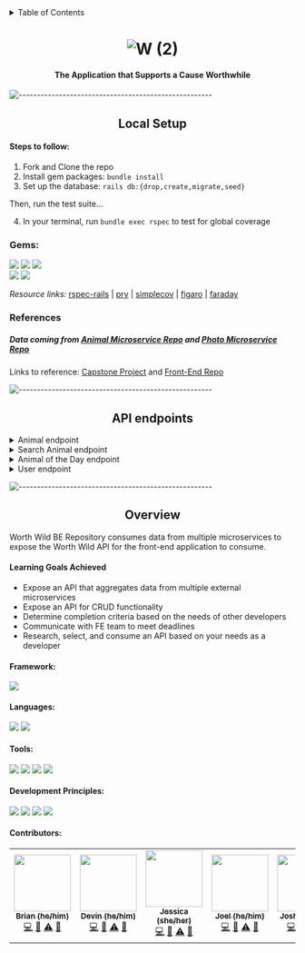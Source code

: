 <details close="close">
  <summary>Table of Contents</summary>
  <ol>
    <li>
      <a href="#local-setup">Getting Started</a>
      <ul>
        <li><a href="#local-setup">Set Up</a></li>
        <li><a href="#gems">Gems</a></li>
        <li><a href="#references">References</a></li>
      </ul>
    </li>
     <li>
      <a href="#api-endpoints">API endpoints</a>
    </li>
    <li>
      <a href="#overview">Overview</a>
      <details>
        <summary>details</summary>
        <ul>
          <li><a href="#learning-goals-achieved">Learning Goals Achieved</a></li>
          <li><a href="#framework">Framework</a></li>
          <li><a href="#tools">Tools</a></li>
          <li><a href="#development-principles">Development Principles</a></li>
          <li><a href="#contributors">Contributors</a></li>
        </ul>
      </details>
    </li>
  </ol>
</details>

# <div align="center">![W (2)](https://user-images.githubusercontent.com/87088092/160305910-862472ba-9574-420f-aa8b-d2e99e6c37ff.png)
</div>


#### <div align="center">The Application that Supports a Cause Worthwhile</div>


![-----------------------------------------------------](https://raw.githubusercontent.com/andreasbm/readme/master/assets/lines/rainbow.png)


## <div align="center">Local Setup</div>

#### Steps to follow: 

1. Fork and Clone the repo
2. Install gem packages: `bundle install`
3. Set up the database: `rails db:{drop,create,migrate,seed}`

Then, run the test suite...

4. In your terminal, run `bundle exec rspec` to test for global coverage


### Gems:

<p>
  <img src="https://img.shields.io/badge/rspec--rails-b81818.svg?&style=flaste&logo=rubygems&logoColor=white" />
  <img src="https://img.shields.io/badge/pry-b81818.svg?&style=flaste&logo=rubygems&logoColor=white" />   
  <img src="https://img.shields.io/badge/simplecov-b81818.svg?&style=flaste&logo=rubygems&logoColor=white" />  
  </br>
  <img src="https://img.shields.io/badge/figaro-b81818.svg?&style=flaste&logo=rubygems&logoColor=white" />  
  <img src="https://img.shields.io/badge/faraday-b81818.svg?&style=flaste&logo=rubygems&logoColor=white" />
</p>

*Resource links:*
[rspec-rails](https://github.com/rspec/rspec-rails) | [pry](https://github.com/pry/pry) | [simplecov](https://github.com/simplecov-ruby/simplecov) | [figaro](https://medium.com/@MinimalGhost/the-figaro-gem-an-easier-way-to-securely-configure-rails-applications-c6f963b7e993) | [faraday](https://github.com/lostisland/faraday)

### References

#####  Data coming from [Animal Microservice Repo](https://github.com/Worth-Wild/worth_wild_animal_api) and [Photo Microservice Repo](https://github.com/Worth-Wild/worth_wild_photo_api)
Links to reference: [Capstone Project](https://mod4.turing.edu/projects/capstone/) and [Front-End Repo](https://github.com/Worth-Wild/worth_wild_fe)



![-----------------------------------------------------](https://raw.githubusercontent.com/andreasbm/readme/master/assets/lines/rainbow.png)


## <div align="center">API endpoints</div>

<details close="close">
  <summary>Animal endpoint</summary>
  
  ```
  https://secure-island-06435.herokuapp.com/api/v1/animal?common_name=Cheat Mountain Salamander&element_code=AAAAD12120
  ```
  
  ```
  {
    "id": 1,
    "search_animal_id": null,
    "common_name": "Cheat Mountain Salamander",
    "scientific_name": "Plethodon nettingi",
    "kingdom": "Animalia",
    "phylum": "Craniata",
    "taxclass": "Amphibia",
    "taxorder": "Caudata",
    "family": "Plethodontidae",
    "genus": "Plethodon",
    "biome": null,
    "states": "[\"West Virginia\"]",
    "habitats": null,
    "habitat_comments": "Primarily in red spruce-yellow birch or spruce-dominated forests; occasionally collected in mixed deciduous hardwoods (Brooks 1945, 1948; Clovis 1979; Green and Pauley 1987). Bryophytes and downed logs are usually common. Occurs under rocks and in or under logs during day; sometimes among wet leaves. Active on forest floor at night; may climb lower portions of tree trunks (Brooks 1945, 1948; Green and Pauley 1987). Eggs have been found in and under rotting logs, and under rocks (Brooks 1948, Green and Pauley 1987).",
    "threat_impact_comments": "Populations have been fragmented by habitat modifications such as timbering, burning, mining, recreational development, and road construction. Scientists have speculated that habitat alterations may favor the encroachment of mountain dusky and redback salamanders, which may subsequently out-compete the Cheat Mountain salamander for food and microhabitat. With continued discretion in the management of high-elevation spruce and associated hardwood forests, the future of the Cheat Mountain salamander looks sound. However, long-term habitat changes resulting from acid precipitation and climate change may alter this outlook (West Virginia Division of Natural Resources web site 1998, U.S. Fish and Wildlife Service 2017).",
    "short_term_trend": "Two studies (reviewed by U.S. Fish and Wildlife Service 2017) across 32 and 35 years indicate that many populations of this species have declined since the 1970's, extending well into the 2000's. Principal factors include interspecific competition and the destruction, modification, and fragmentation of habitats.",
    "pop_size": "2500 - 100,000 individuals",
    "image": "https://tse1.mm.bing.net/th?id=OIP.kwFkPEcYFHD6wgkjUgN-qQHaE8&pid=Api",
    "created_at": "2022-04-06T23:53:58.043Z",
    "updated_at": "2022-04-06T23:53:58.043Z",
    "host_url": "https://www.amphibianfact.com/cheat-mountain-salamander.asp"
}
  ```
  
</details>

<details close="close">
  <summary>Search Animal endpoint</summary>
  
  ```
  https://secure-island-06435.herokuapp.com/api/v1/search_animal?search=Alabama Sturgeon
  ```
  ```
  {
    "data": [
        {
            "id": 176,
            "type": "search_animal",
            "attributes": {
                "common_name": "Alabama Sturgeon",
                "element_code": "AFCAA02030",
                "scientific_name": "Scaphirhynchus suttkusi"
            }
        }
    ]
}
  ```
  
</details>

<details close="close">
  <summary>Animal of the Day endpoint</summary>
  
  ```
  https://secure-island-06435.herokuapp.com/api/v1/animal_of_the_day
  ```
  
  ```
  {
    "data": {
        "type": "animal_of_the_day",
        "attributes": {
            "common_name": "a mayfly",
            "scientific_name": "Ameletus imbellis",
            "element_code": "IIEPH15160",
            "imageUrl": "https://tse4.mm.bing.net/th?id=OIP.nPTG5MB6C6viUFIoaQpXYwHaFj&pid=Api"
        }
    }
}
  ```
  
</details>

<details close="close">
  <summary>User endpoint</summary>
  
  POST
  
  ```
  https://secure-island-06435.herokuapp.com/api/v1/users
  ```
  
  Body
  ```
  {
    "username": "test",
    "email": "test@test.com",
    "first_name": "test",
    "last_name": "test"
}
  ```
  
  Output
  
  ```
  {
    "data": {
        "id": "11",
        "type": "user",
        "attributes": {
            "first_name": "test",
            "last_name": "test",
            "username": "test",
            "email": "test@test.com",
            "animals": []
        }
    }
}
  ```
  
  GET
  
  ```
  https://secure-island-06435.herokuapp.com/api/v1/dashboard
  ```
  
  Body
  
  ```
  {
    "username": "test"
  }
  ```
  
  Output
  
  ```
  {
    "data": {
        "id": "11",
        "type": "user",
        "attributes": {
            "first_name": "test",
            "last_name": "test",
            "username": "test",
            "email": "test@test.com",
            "animals": []
        }
    }
}
  ```
  
</details>


![-----------------------------------------------------](https://raw.githubusercontent.com/andreasbm/readme/master/assets/lines/rainbow.png)


## <div align="center">Overview</div>

Worth Wild BE Repository consumes data from multiple microservices to expose the Worth Wild API for the front-end application to consume.


####  Learning Goals Achieved

* Expose an API that aggregates data from multiple external microservices
* Expose an API for CRUD functionality
* Determine completion criteria based on the needs of other developers
* Communicate with FE team to meet deadlines
* Research, select, and consume an API based on your needs as a developer


#### Framework:
<p>
  <img src="https://img.shields.io/badge/Ruby%20On%20Rails-b81818.svg?&style=flat&logo=rubyonrails&logoColor=white" />
</p>

#### Languages:
<p>
  <img src="https://img.shields.io/badge/Ruby-CC0000.svg?&style=flaste&logo=ruby&logoColor=white" />
  <img src="https://img.shields.io/badge/ActiveRecord-CC0000.svg?&style=flaste&logo=rubyonrails&logoColor=white" />
</p>

#### Tools:
<p>
  <img src="https://img.shields.io/badge/Atom-66595C.svg?&style=flaste&logo=atom&logoColor=white" />  
  <img src="https://img.shields.io/badge/Git-F05032.svg?&style=flaste&logo=git&logoColor=white" />
  <img src="https://img.shields.io/badge/GitHub-181717.svg?&style=flaste&logo=github&logoColor=white" />
  <img src="https://img.shields.io/badge/Postman-FF6E4F.svg?&style=flat&logo=postman&logoColor=white" />
</p>

#### Development Principles:
<p>
  <img src="https://img.shields.io/badge/OOP-b81818.svg?&style=flaste&logo=OOP&logoColor=white" />
  <img src="https://img.shields.io/badge/TDD-b87818.svg?&style=flaste&logo=TDD&logoColor=white" />
  <img src="https://img.shields.io/badge/MVC-b8b018.svg?&style=flaste&logo=MVC&logoColor=white" />
  <img src="https://img.shields.io/badge/REST-33b818.svg?&style=flaste&logo=REST&logoColor=white" />  
</p>

#### Contributors:

<!-- ALL-CONTRIBUTORS-LIST:START - Do not remove or modify this section -->
<!-- prettier-ignore-start -->
<!-- markdownlint-disable -->
<table>
  <tr>
<!--      <!-- Brian -->
 <td align="center"><a href="https://github.com/bpeterson2579"><img src="https://avatars.githubusercontent.com/u/83668309?v=4" width="100px;" alt=""/><br /><sub><b>Brian (he/him)</b></sub></a><br /><a href="https://github.com/Worth-Wild/worth_wild_be/commits?author=bpeterson2579" title="Code">💻</a> <a href="#ideas-bpeterson2579" title="Ideas, Planning, & Feedback">🤔</a> <a href="https://github.com/Worth-Wild/worth_wild_be/commits?author=bpeterson2579" title="Tests">⚠️</a> <a href="https://github.com/Worth-Wild/worth_wild_be/pulls?q=is%3Apr+reviewed-by%3Ajbpeterson2579" title="Reviewed Pull Requests">👀</a></td>
     <!-- Devin -->
  <td align="center"><a href="https://github.com/devin-p-lay"><img src="https://avatars.githubusercontent.com/u/87088092?v=4" width="100px;" alt=""/><br /><sub><b>Devin (he/him)</b></sub></a><br /><a href="https://github.com/Worth-Wild/worth_wild_be/commits?author=devin-p-lay" title="Code">💻</a> <a href="#ideas-devin-p-lay" title="Ideas, Planning, & Feedback">🤔</a> <a href="https://github.com/Worth-Wild/worth_wild_be/commits?author=devin-p-lay" title="Tests">⚠️</a> <a href="https://github.com/Worth-Wild/worth_wild_be/pulls?q=is%3Apr+reviewed-by%3Ajdevin-p-lay" title="Reviewed Pull Requests">👀</a></td>
    <!-- Jessica -->
 <td align="center"><a href="https://github.com/Jorgan612"><img src="https://user-images.githubusercontent.com/87088092/160305666-d398c367-fbad-4e03-9a43-51813f7960ce.png" width="100px;" alt=""/><br /><sub><b>Jessica (she/her)</b></sub></a><br /><a href="https://github.com/Worth-Wild/worth_wild_be/commits?author=Jorgan612" title="Code">💻</a> <a href="#ideas-Jorgan612" title="Ideas, Planning, & Feedback">🤔</a> <a href="https://github.com/Worth-Wild/worth_wild_be/commits?author=Jorgan612" title="Tests">⚠️</a> <a href="https://github.com/Worth-Wild/worth_wild_be/pulls?q=is%3Apr+reviewed-by%3AjJorgan612" title="Reviewed Pull Requests">👀</a></td>
    <!-- Joel -->
    <td align="center"><a href="https://github.com/joel-grant"><img src="https://user-images.githubusercontent.com/87088092/160305603-470088bb-0c16-4a04-8e4b-b73adc74cfbb.png" width="100px;" alt=""/><br /><sub><b>Joel (he/him)</b></sub></a><br /><a href="https://github.com/Worth-Wild/worth_wild_be/commits?author=joel-grant" title="Code">💻</a> <a href="#ideas-joel-grant" title="Ideas, Planning, & Feedback">🤔</a> <a href="https://github.com/Worth-Wild/worth_wild_be/commits?author=joel-grant" title="Tests">⚠️</a> <a href="https://github.com/Worth-Wild/worth_wild_be/pulls?q=is%3Apr+reviewed-by%3Ajoel-grant" title="Reviewed Pull Requests">👀</a></td>
    <!-- Josh -->
     <td align="center"><a href="https://github.com/jaw772"><img src="https://avatars.githubusercontent.com/u/87674632?v=4" width="100px;" alt=""/><br /><sub><b>Josh (he/him)</b></sub></a><br /><a href="https://github.com/Worth-Wild/worth_wild_be/commits?author=jaw772" title="Code">💻</a> <a href="#ideas-jaw772" title="Ideas, Planning, & Feedback">🤔</a> <a href="https://github.com/Worth-Wild/worth_wild_be/commits?author=jaw772" title="Tests">⚠️</a> <a href="https://github.com/Worth-Wild/worth_wild_be/pulls?q=is%3Apr+reviewed-by%3Ajaw772" title="Reviewed Pull Requests">👀</a></td>
    <!-- Kai -->
 <td align="center"><a href="https://github.com/kavakai"><img src="https://avatars.githubusercontent.com/u/87667120?v=4" width="100px;" alt=""/><br /><sub><b>Kai (he/him)</b></sub></a><br /><a href="https://github.com/Worth-Wild/worth_wild_be/commits?author=kavakai" title="Code">💻</a> <a href="#ideas-kavakai" title="Ideas, Planning, & Feedback">🤔</a> <a href="https://github.com/Worth-Wild/worth_wild_be/commits?author=kavakai" title="Tests">⚠️</a> <a href="https://github.com/Worth-Wild/worth_wild_be/pulls?q=is%3Apr+reviewed-by%3Ajkavakai" title="Reviewed Pull Requests">👀</a></td>
    <!-- Susanna -->
<td align="center"><a href="https://github.com/susannaopal"><img src="https://avatars.githubusercontent.com/u/83846677?v=4" width="100px;" alt=""/><br /><sub><b>Susanna (she/her)</b></sub></a><br /><a href="https://github.com/Worth-Wild/worth_wild_be/commits?author=susannaopal" title="Code">💻</a> <a href="#ideas-susannaopal" title="Ideas, Planning, & Feedback">🤔</a> <a href="https://github.com/Worth-Wild/worth_wild_be/commits?author=susannaopal" title="Tests">⚠️</a> <a href="https://github.com/Worth-Wild/worth_wild_be/pulls?q=is%3Apr+reviewed-by%3Ajsusannaopal" title="Reviewed Pull Requests">👀</a></td>
     <!-- Wade -->
  <td align="center"><a href="https://github.com/WadeNaughton"><img src="https://avatars.githubusercontent.com/u/90228086?v=4" width="100px;" alt=""/><br /><sub><b>Wade (he/him)</b></sub></a><br /><a href="https://github.com/Worth-Wild/worth_wild_be/commits?author=WadeNaughton" title="Code">💻</a> <a href="#ideas-WadeNaughton" title="Ideas, Planning, & Feedback">🤔</a> <a href="https://github.com/Worth-Wild/worth_wild_be/commits?author=WadeNaughton" title="Tests">⚠️</a> <a href="https://github.com/Worth-Wild/worth_wild_be/pulls?q=is%3Apr+reviewed-by%3AjWadeNaughton" title="Reviewed Pull Requests">👀</a></td>
  </tr>
</table>

<!-- markdownlint-restore -->
<!-- prettier-ignore-end -->

<!-- ALL-CONTRIBUTORS-LIST:END -->
